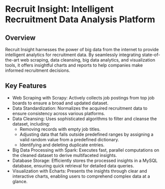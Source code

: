 # Recruit Insight: Intelligent Recruitment Data Analysis Platform
## Overview
Recruit Insight harnesses the power of big data from the internet to provide intelligent analytics for recruitment data. By seamlessly integrating state-of-the-art web scraping, data cleansing, big data analytics, and visualization tools, it offers insightful charts and reports to help companies make informed recruitment decisions.

## Key Features
- Web Scraping with Scrapy: Actively collects job postings from top job boards to ensure a broad and updated dataset.
- Data Standardization: Normalizes the acquired recruitment data to ensure consistency across various platforms.
- Data Cleansing: Uses sophisticated algorithms to filter and cleanse the dataset, including:
  - Removing records with empty job titles.
  - Adjusting data that falls outside predefined ranges by assigning a valid random value from a predefined dictionary.
  - Identifying and deleting duplicate entries.
- Big Data Processing with Spark: Executes fast, parallel computations on the cleaned dataset to derive multifaceted insights.
- Database Storage: Efficiently stores the processed insights in a MySQL database, ensuring quick retrieval for detailed data queries.
- Visualization with Echarts: Presents the insights through clear and interactive charts, enabling users to comprehend complex data at a glance.
